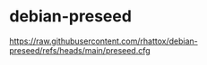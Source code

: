 # debian-preseed


https://raw.githubusercontent.com/rhattox/debian-preseed/refs/heads/main/preseed.cfg
